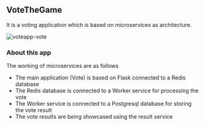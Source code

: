 ## VoteTheGame

It is a voting application which is based on microservices as architecture.

![voteapp-vote](https://user-images.githubusercontent.com/37767537/232127010-f1bc4b69-7c55-46bd-9c5b-4a4f99d8ca68.png)

### About this app

The working of microservices are as follows

- The main application (Vote) is based on Flask connected to a Redis database
- The Redis database is connected to a Worker service for processing the vote
- The Worker service is connected to a Postgresql database for storing the vote result
- The vote results are being showcased using the result service

